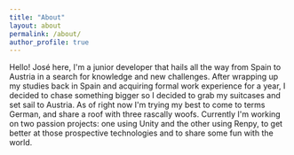 ```yaml
---
title: "About"
layout: about
permalink: /about/
author_profile: true
---
```


Hello! José here, I'm a junior developer that hails all the way from Spain to Austria in a search for knowledge and new challenges. After wrapping up my studies back in Spain and acquiring formal work experience for a year, I decided to chase something bigger so I decided to grab my suitcases and set sail to Austria. As of right now I'm trying my best to come to terms German, and share a roof with three rascally woofs. Currently I'm working on two passion projects: one using Unity and the other using Renpy, to get better at those prospective technologies and to share some fun with the world.
